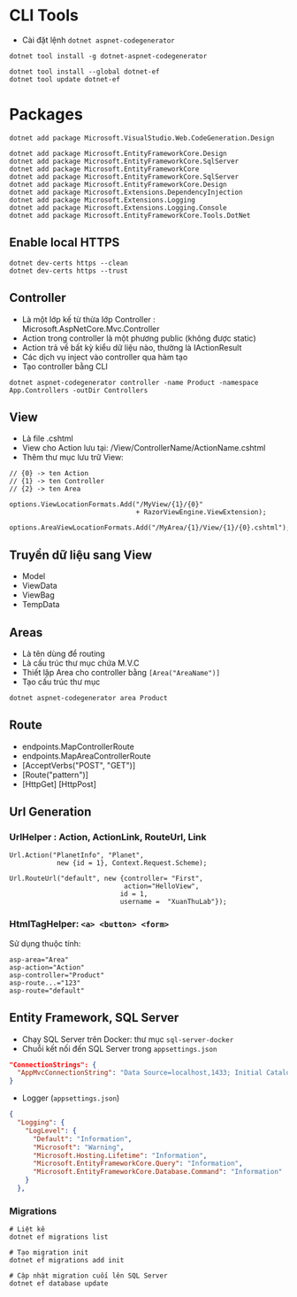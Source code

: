 ﻿# CLI Tools
- Cài đặt lệnh ```dotnet aspnet-codegenerator```
```
dotnet tool install -g dotnet-aspnet-codegenerator

dotnet tool install --global dotnet-ef
dotnet tool update dotnet-ef
```

# Packages
```
dotnet add package Microsoft.VisualStudio.Web.CodeGeneration.Design

dotnet add package Microsoft.EntityFrameworkCore.Design
dotnet add package Microsoft.EntityFrameworkCore.SqlServer
dotnet add package Microsoft.EntityFrameworkCore
dotnet add package Microsoft.EntityFrameworkCore.SqlServer
dotnet add package Microsoft.EntityFrameworkCore.Design
dotnet add package Microsoft.Extensions.DependencyInjection
dotnet add package Microsoft.Extensions.Logging
dotnet add package Microsoft.Extensions.Logging.Console
dotnet add package Microsoft.EntityFrameworkCore.Tools.DotNet
```
## Enable local HTTPS
```
dotnet dev-certs https --clean
dotnet dev-certs https --trust
```

## Controller
- Là một lớp kế từ thừa lớp Controller  : Microsoft.AspNetCore.Mvc.Controller
- Action trong controller là một phương public (không được static)
- Action trả về bất kỳ kiểu dữ liệu nào, thường là IActionResult
- Các dịch vụ inject vào controller qua hàm tạo
- Tạo controller bằng CLI
```
dotnet aspnet-codegenerator controller -name Product -namespace App.Controllers -outDir Controllers
```
## View
- Là file .cshtml
- View cho Action lưu tại: /View/ControllerName/ActionName.cshtml
- Thêm thư mục lưu trữ View:
```
// {0} -> ten Action
// {1} -> ten Controller
// {2} -> ten Area

options.ViewLocationFormats.Add("/MyView/{1}/{0}" 
                                + RazorViewEngine.ViewExtension);

options.AreaViewLocationFormats.Add("/MyArea/{1}/View/{1}/{0}.cshtml");
```
## Truyền dữ liệu sang View
- Model
- ViewData
- ViewBag
- TempData

## Areas
- Là tên dùng để routing
- Là cấu trúc thư mục chứa M.V.C
- Thiết lập Area cho controller bằng ```[Area("AreaName")]```
- Tạo cấu trúc thư mục
```
dotnet aspnet-codegenerator area Product 
```

## Route
- endpoints.MapControllerRoute
- endpoints.MapAreaControllerRoute
- [AcceptVerbs("POST", "GET")]
- [Route("pattern")]
- [HttpGet] [HttpPost] 
## Url Generation
### UrlHelper : Action, ActionLink, RouteUrl, Link
```
Url.Action("PlanetInfo", "Planet", 
            new {id = 1}, Context.Request.Scheme);

Url.RouteUrl("default", new {controller= "First", 
                             action="HelloView", 
                            id = 1, 
                            username =  "XuanThuLab"});
```
### HtmlTagHelper: ```<a> <button> <form>```
Sử dụng thuộc tính:
```
asp-area="Area"
asp-action="Action"
asp-controller="Product"
asp-route...="123"
asp-route="default"
```

## Entity Framework, SQL Server
- Chạy SQL Server trên Docker: thư mục ```sql-server-docker```
- Chuỗi kết nối đến SQL Server trong ```appsettings.json```
```json
"ConnectionStrings": {
  "AppMvcConnectionString": "Data Source=localhost,1433; Initial Catalog=appmvc; User ID=SA;Password=Password123"
}
```
- Logger (```appsettings.json```)
```json
{
  "Logging": {
    "LogLevel": {
      "Default": "Information",
      "Microsoft": "Warning",
      "Microsoft.Hosting.Lifetime": "Information",
      "Microsoft.EntityFrameworkCore.Query": "Information",
      "Microsoft.EntityFrameworkCore.Database.Command": "Information"
    }
  },
```
### Migrations
```
# Liệt kê
dotnet ef migrations list

# Tạo migration init
dotnet ef migrations add init

# Cập nhật migration cuối lên SQL Server
dotnet ef database update
```